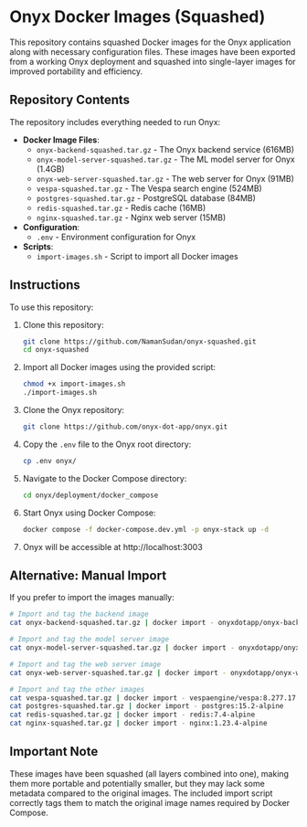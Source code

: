 # Onyx Docker Images (Squashed)

This repository contains squashed Docker images for the Onyx application along with necessary configuration files. These images have been exported from a working Onyx deployment and squashed into single-layer images for improved portability and efficiency.

## Repository Contents

The repository includes everything needed to run Onyx:

- **Docker Image Files**:
  - `onyx-backend-squashed.tar.gz` - The Onyx backend service (616MB)
  - `onyx-model-server-squashed.tar.gz` - The ML model server for Onyx (1.4GB)
  - `onyx-web-server-squashed.tar.gz` - The web server for Onyx (91MB)
  - `vespa-squashed.tar.gz` - The Vespa search engine (524MB)
  - `postgres-squashed.tar.gz` - PostgreSQL database (84MB)
  - `redis-squashed.tar.gz` - Redis cache (16MB)
  - `nginx-squashed.tar.gz` - Nginx web server (15MB)
- **Configuration**:
  - `.env` - Environment configuration for Onyx
- **Scripts**:
  - `import-images.sh` - Script to import all Docker images

## Instructions

To use this repository:

1. Clone this repository:
   ```bash
   git clone https://github.com/NamanSudan/onyx-squashed.git
   cd onyx-squashed
   ```

2. Import all Docker images using the provided script:
   ```bash
   chmod +x import-images.sh
   ./import-images.sh
   ```

3. Clone the Onyx repository:
   ```bash
   git clone https://github.com/onyx-dot-app/onyx.git
   ```

4. Copy the `.env` file to the Onyx root directory:
   ```bash
   cp .env onyx/
   ```

5. Navigate to the Docker Compose directory:
   ```bash
   cd onyx/deployment/docker_compose
   ```

6. Start Onyx using Docker Compose:
   ```bash
   docker compose -f docker-compose.dev.yml -p onyx-stack up -d
   ```

7. Onyx will be accessible at http://localhost:3003

## Alternative: Manual Import

If you prefer to import the images manually:

```bash
# Import and tag the backend image
cat onyx-backend-squashed.tar.gz | docker import - onyxdotapp/onyx-backend:latest

# Import and tag the model server image
cat onyx-model-server-squashed.tar.gz | docker import - onyxdotapp/onyx-model-server:latest

# Import and tag the web server image
cat onyx-web-server-squashed.tar.gz | docker import - onyxdotapp/onyx-web-server:latest

# Import and tag the other images
cat vespa-squashed.tar.gz | docker import - vespaengine/vespa:8.277.17
cat postgres-squashed.tar.gz | docker import - postgres:15.2-alpine
cat redis-squashed.tar.gz | docker import - redis:7.4-alpine
cat nginx-squashed.tar.gz | docker import - nginx:1.23.4-alpine
```

## Important Note

These images have been squashed (all layers combined into one), making them more portable and potentially smaller, but they may lack some metadata compared to the original images. The included import script correctly tags them to match the original image names required by Docker Compose. 
